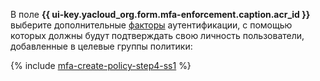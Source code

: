 В поле **{{ ui-key.yacloud_org.form.mfa-enforcement.caption.acr_id }}** выберите дополнительные [факторы](../../organization/concepts/mfa.md#mfa-factors) аутентификации, с помощью которых должны будут подтверждать свою личность пользователи, добавленные в целевые группы политики:

{% include [mfa-create-policy-step4-ss1](./mfa-create-policy-step4-ss1.md) %}